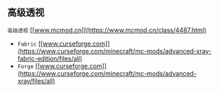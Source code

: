 ## 高级透视
`高级透视` [[www.mcmod.cn]](https://www.mcmod.cn/class/4487.html)
* `Fabric` [[www.curseforge.com]](https://www.curseforge.com/minecraft/mc-mods/advanced-xray-fabric-edition/files/all)
* `Forge` [[www.curseforge.com]](https://www.curseforge.com/minecraft/mc-mods/advanced-xray/files/all)